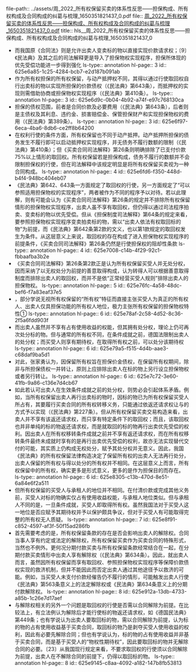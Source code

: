file-path:: ../assets/周_2022_所有权保留买卖的体系性反思——担保构成、所有权构成及合同构成的纠葛与梳理_1650351821437_0.pdf
file:: [周_2022_所有权保留买卖的体系性反思——担保构成、所有权构成及合同构成的纠葛与梳理_1650351821437_0.pdf](../assets/周_2022_所有权保留买卖的体系性反思——担保构成、所有权构成及合同构成的纠葛与梳理_1650351821437_0.pdf)
title:: hls__周_2022_所有权保留买卖的体系性反思——担保构成、所有权构成及合同构成的纠葛与梳理_1650351821437_0

- 而我国原《合同法》则是允许出卖人变卖标的物以直接实现价款请求权；〔9〕《民法典》及其之后的司法解释更是导入了担保物权实现程序，担保所体现的优先受偿功能进一步得到强化
  ls-type:: annotation
  hl-page:: 3
  id:: 625e6a85-1c25-4284-bcb7-e2d187b091ab
- 作为所有权担保的所有权保留，与动产抵押权不同，其得以通过行使取回权自行出卖标的物以实现所担保的价款债权（《民法典》第643条），而抵押权的实现则需借助协商或担保物权实现程序（《民法典》第410条）。
  ls-type:: annotation
  hl-page:: 3
  id:: 625e6d9c-0b04-4b92-a74f-e97c768130ca
- 担保的债权范围，前者是合同价款及必要费用（《民法典》第643条），后者则是主债权及其利息、违约金、损害赔偿金、保管担保财产和实现担保物权的费用（《民法典》第389条）。
  ls-type:: annotation
  hl-page:: 3
  id:: 625e6f97-6eca-4ba6-8db6-ce2ff8b64200
- 在权利行使的条件方面，所有权保留也不同于动产抵押。动产抵押所担保的债务发生不履行即可以启动抵押权实现程序，并无债务不履行数额的限制（《民法典》第410条）；但《买卖合同司法解释》第26条则明确排除了已支付价款75%以上情形的取回权。所有权保留若是担保构成，债务不履行的数额并不会限制担保权的行使，但在司法解释中该规定明显是将所有权保留买卖视为一种合同构成。
  ls-type:: annotation
  hl-page:: 4
  id:: 625e6fd6-f350-448d-b4f4-948bc404eb07
- 《民法典》第642、643条一方面规定了取回权的行使，另一方面规定了“可以参照适用担保物权的实现程序”，两者被作为不同的程序予以对待。若以此理解，则有可能会认为《买卖合同司法解释》第26条的规定并不排除所有权保留情形的担保物权实现程序，出卖人虽不享有取回权，但仍得以通过司法程序拍卖、变卖标的物以优先受偿。但从《担保制度司法解释》第64条的规定来看，要参照担保物权实现程序变卖拍卖标的物，需以“出卖人依法有权取回标的物”为前提，而《民法典》第642条第2款的文义，也以第1款规定的取回权发生为条件。从这层意义上来说，取回权的存在构成了进入担保物权实现程序的前提条件，《买卖合同司法解释》第26条仍然是行使担保权的阻却性条款
  ls-type:: annotation
  hl-page:: 4
  id:: 625e7008-c14b-4f29-92c1-fbbaafba3b2e
- 《买卖合同司法解释》第26条第2款正是认为所有权保留买受人并无处分权，因而采纳了以无权处分为前提的善意取得构成，认为转得人可以根据善意取得制度而排除出卖人的取回权，而并不是依“正常经营买受人规则”排除出卖人的担保物权。
  ls-type:: annotation
  hl-page:: 5
  id:: 625e76fc-4a58-48dc-bef6-f7a83eaf37e5
- ，部分学说无视所有权保留的“所有权”特征而直接主张买受人为真正的所有权人、出卖人仅具担保功能的所有权人地位，极力主张所有权保留的担保物权特性①
  ls-type:: annotation
  hl-page:: 6
  id:: 625e78af-2c58-4d52-8c36-2f5a6fdd903f
- 而出卖人虽然并不享有占有使用收益的权能，但其拥有处分权，理论上仍可再次处分标的物。但与通常的所有权不同，在条件成就之前，德国法限制出卖人的处分权；而买受人则享有期待权，在取得所有权之前，可以处分该期待权
  ls-type:: annotation
  hl-page:: 6
  id:: 625e79a5-f515-4d4b-aae3-c68daf9ba5d1
- 对此，张家勇认为，因保留所有权旨在担保价金债权，在保留所有权期间，除非与所担保债权一并转让，原则上应排除出卖人在标的物上另行设立担保物权或者另行转让。
  ls-type:: annotation
  hl-page:: 6
  id:: 625e7c72-3e60-41fb-9a86-c136e7d4cb67
- 如此若认可出卖人在生效条件成就之前的处分权，则势必会引起体系矛盾。例如，当所有权保留出卖人再行出卖标的物时，因标的物已为所有权保留买受人所占有，其要履行买卖合同的所有权转移义务，只能通过依返还请求权让与的方式予以实现（《民法典》第227条）。但从所有权保留买卖交易构造来看，出卖人并不享有该返还请求权，而只享有特定条件下的取回权；而且，该取回权也并非单纯的标的物返还请求权，而是就取回的标的物再行出卖优先受偿的权利。因出卖人在所有权移转条件成就之前并不享有返还请求权，而在所有权移转条件最终未成就时享有的是再行出卖优先受偿的权利，故亦无法实现替代交付的可能，其实质上仍构成无权处分，赋予其处分权并无意义。因此，我国《民法典》的所有权保留法律构造决定了保留所有权的出卖人无法再行处分，出卖人保留的所有权与得以处分的所有权并不相同。在这层意义上而言，所有权保留中的所有权，确实更多是形式意义，更多的是作为担保目的而存在。
  ls-type:: annotation
  hl-page:: 6
  id:: 625e8305-c13b-470d-8e51-6a84e6f2a511
- 但所有权保留的买受人与承租人的地位并不相同。在付清价款或完成其他义务前，买受人对标的物确实仅占有使用收益权能，与承租人地位类似。但与承租人不同的是，一旦条件成就，买受人即取得所有权。虽然我国法对于买受人这一地位是否应赋予其期待权并予以保护颇具争议，但对于买受人有可能取得完整的所有权无人质疑。
  ls-type:: annotation
  hl-page:: 7
  id:: 625e8f91-c852-4597-af3f-50f15ad286fb
- 首先需要考虑的是，所有权保留条款的存在是否会影响出卖人的解除权。合同当事人享有约定或法定的解除权，所有权保留买卖作为买卖合同的特殊形式，当然也不例外。更何况分期付款买卖与所有权保留条款经常结合在一起，在分期付款买卖情形中出卖人享有解除权（《民法典》第634条）。因此，就出卖人而言，虽然因所有权保留而享有取回权、参照担保物权实现程序等保障价款债权实现的救济机制，但并不能因此而否定出卖人通过其他途径予以救济的可能。例如，当买受人未支付价款经催告仍不履行的情形，可能触发出卖人行使《民法典》第563条意义上的法定解除权或《民法典》第634条意义上的分期付款解除权。
  ls-type:: annotation
  hl-page:: 8
  id:: 625e912a-13db-4733-a85b-1c26e7d17aef
- 与解除权相关的另外一个问题是取回权的行使是否需以合同解除为前提。在比较法上，有立法例认为解除后才能行使标的物返还请求权，如《德国民法典》第449条；也有学说认为出卖人要取回标的物，需以合同解除为前提，认为标的物的占有使用收益基于买卖合同，取回标的物乃是剥夺买受人使用收益的权利，因此有必要先解除合同；但也有学说认为，标的物的占有使用收益并非基于买卖合同，而是基于买受人的“物权性期待权”，因此要取回标的物并无解除合同的必要。〔23〕从我国现行规定来看，不要求取回权的行使须以合同解除为前提，出卖人在不解除合同的前提下，仍得以取回标的物。
  ls-type:: annotation
  hl-page:: 8
  id:: 625e9145-c8aa-4092-a182-147b8fb53813